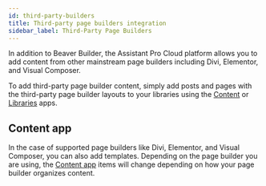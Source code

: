 ```yaml
---
id: third-party-builders
title: Third-party page builders integration
sidebar_label: Third-Party Page Builders
---
```


In addition to Beaver Builder, the Assistant Pro Cloud platform allows you to add content from other mainstream page builders including Divi, Elementor, and Visual Composer.

To add third-party page builder content, simply add posts and pages with the third-party page builder layouts to your libraries using the [Content](../../plugin/apps/content.md) or 
[Libraries](../../plugin/apps/libraries.md) apps.

## Content app

In the case of supported page builders like Divi, Elementor, and Visual Composer, you can also add templates. Depending on the page builder you are using, the [Content app](../../plugin/apps/content.md) items will change depending on how your page builder organizes content.
